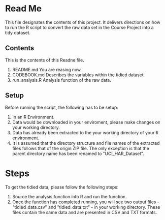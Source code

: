 # Read Me
This file designates the contents of this project. It delivers directions on how to run the R script to convert the raw data set in the Course Project into a tidy dataset.

## Contents

This is the contents of this Readne file.


1. README.md        You are reasing now.
2. CODEBOOK.md      Describes the variables within the tidied dataset.
3. run_analysis.R   Analysis function of the raw data.

## Setup

Before running the script, the following has to be setup:

1. In an R Environment.
2. Data would be downloaded in your enviroment, please make changes on your working directory.
3. Data has already been extracted to the your working directory of your R environment.
4. It is assumed that the directory structure and file names of the extracted files follows that of the origin ZIP file. The only exception is that the parent directory name has been renamed to "UCI_HAR_Dataset".

# Steps

To get the tidied data, please follow the following steps:

1. Source the analysis function into R and run the function.
2. Once the function has completed running, you will see two output files - "tidied_data.csv" and "tidied_data.txt" - in your working directory. These files contain the same data and are presented in CSV and TXT formats.



